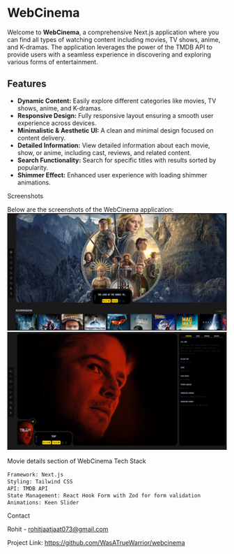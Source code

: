# WebCinema

Welcome to **WebCinema**, a comprehensive Next.js application where you can find all types of watching content including movies, TV shows, anime, and K-dramas. The application leverages the power of the TMDB API to provide users with a seamless experience in discovering and exploring various forms of entertainment.

## Features

- **Dynamic Content:** Easily explore different categories like movies, TV shows, anime, and K-dramas.
- **Responsive Design:** Fully responsive layout ensuring a smooth user experience across devices.
- **Minimalistic & Aesthetic UI:** A clean and minimal design focused on content delivery.
- **Detailed Information:** View detailed information about each movie, show, or anime, including cast, reviews, and related content.
- **Search Functionality:** Search for specific titles with results sorted by popularity.
- **Shimmer Effect:** Enhanced user experience with loading shimmer animations.


Screenshots

Below are the screenshots of the WebCinema application:
![WebCinema Homepage](public/home.png)  
![WebCinema Details Page](public/details.png)


Movie details section of WebCinema
Tech Stack

    Framework: Next.js
    Styling: Tailwind CSS
    API: TMDB API
    State Management: React Hook Form with Zod for form validation
    Animations: Keen Slider

Contact

Rohit - rohitjaatjaat073@gmail.com

Project Link: https://github.com/WasATrueWarrior/webcinema
